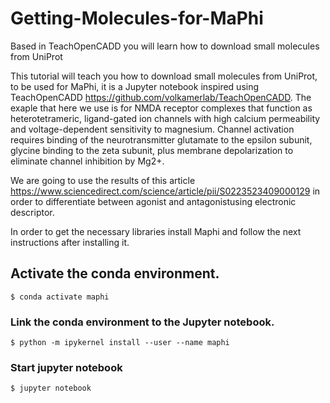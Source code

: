 # Getting-Molecules-for-MaPhi
Based in TeachOpenCADD you will learn how to download small molecules from UniProt

This tutorial will teach you how to download small molecules from UniProt, to be used for MaPhi, it is a Jupyter notebook inspired using TeachOpenCADD https://github.com/volkamerlab/TeachOpenCADD. The exaple that here we use is for  NMDA receptor complexes that function as heterotetrameric, ligand-gated ion channels with high calcium permeability and voltage-dependent sensitivity to magnesium. Channel activation requires binding of the neurotransmitter glutamate to the epsilon subunit, glycine binding to the zeta subunit, plus membrane depolarization to eliminate channel inhibition by Mg2+.

We are going to use the results of this article https://www.sciencedirect.com/science/article/pii/S0223523409000129 in order to differentiate between agonist and antagonistusing electronic descriptor.

In order to get the necessary libraries install Maphi and follow the next instructions after installing it.


## Activate the conda environment.

```
$ conda activate maphi
```

### Link the conda environment to the Jupyter notebook.

```
$ python -m ipykernel install --user --name maphi
```

### Start jupyter notebook


```
$ jupyter notebook
```


